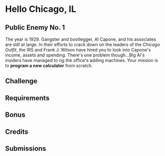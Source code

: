 # Hello Chicago, IL

## Public Enemy No. 1

The year is 1929. Gangster and bootlegger, Al Capone, and his associates are still at large.
In their efforts to crack down on the leaders of the *Chicago Outfit*, the IRS and Frank J. Wilson have hired you to look into Capone's income, assets and spending. There's one problem though...Big Al's insiders have managed to rig the office's adding machines. Your mission is to **program a new calculator** from scratch.

## Challenge

## Requirements

## Bonus

## Credits

## Submissions
